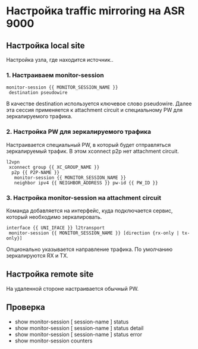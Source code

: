 # Настройка traffic mirroring на ASR 9000

## Настройка local site

Настройка узла, где находится источник..
### 1. Настраиваем monitor-session

```
monitor-session {{ MONITOR_SESSION_NAME }}
 destination pseudowire
```

В качестве destination используется ключевое слово pseudowire.  Далее эта сессия применяется к attachment circuit и специальному PW для зеркалируемого трафика.


### 2. Настройка PW для зеркалируемого трафика

Настраивается специальный PW, в который будет отправляться зеркалируемый трафик. В этом xconnect p2p нет attachment circuit.

```
l2vpn
 xconnect group {{ XC_GROUP_NAME }}
  p2p {{ P2P-NAME }}
   monitor-session {{ MONITOR_SESSION_NAME }}
   neighbor ipv4 {{ NEIGHBOR_ADDRESS }} pw-id {{ PW_ID }}
```

### 3. Настройка monitor-session на attachment circuit

Команда добавляется на интерфейс, куда подключается сервис, который необходимо зеркалировать.

```
interface {{ UNI_IFACE }} l2transport
 monitor-session {{ MONITOR_SESSION_NAME }} [direction {rx-only | tx-only}]
```

Опционально указывается направление трафика. По умолчанию зеркалируются RX и TX.

## Настройка remote site

На удаленной стороне настраивается обычный PW.

## Проверка

- show monitor-session [ session-name ] status
- show monitor-session [ session-name ] status detail
- show monitor-session [ session-name ] status error
- show monitor-session counters
